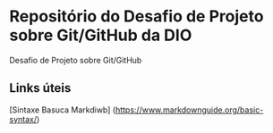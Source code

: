 # Repositório do Desafio de Projeto sobre Git/GitHub da DIO
Desafio de Projeto sobre Git/GitHub

## Links úteis
[Sintaxe Basuca Markdiwb] (https://www.markdownguide.org/basic-syntax/)

